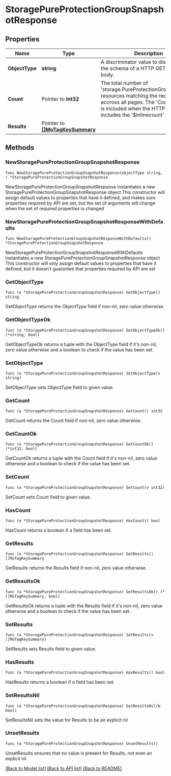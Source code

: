 # StoragePureProtectionGroupSnapshotResponse

## Properties

Name | Type | Description | Notes
------------ | ------------- | ------------- | -------------
**ObjectType** | **string** | A discriminator value to disambiguate the schema of a HTTP GET response body. | 
**Count** | Pointer to **int32** | The total number of &#39;storage.PureProtectionGroupSnapshot&#39; resources matching the request, accross all pages. The &#39;Count&#39; attribute is included when the HTTP GET request includes the &#39;$inlinecount&#39; parameter. | [optional] 
**Results** | Pointer to [**[]MoTagKeySummary**](MoTagKeySummary.md) |  | [optional] 

## Methods

### NewStoragePureProtectionGroupSnapshotResponse

`func NewStoragePureProtectionGroupSnapshotResponse(objectType string, ) *StoragePureProtectionGroupSnapshotResponse`

NewStoragePureProtectionGroupSnapshotResponse instantiates a new StoragePureProtectionGroupSnapshotResponse object
This constructor will assign default values to properties that have it defined,
and makes sure properties required by API are set, but the set of arguments
will change when the set of required properties is changed

### NewStoragePureProtectionGroupSnapshotResponseWithDefaults

`func NewStoragePureProtectionGroupSnapshotResponseWithDefaults() *StoragePureProtectionGroupSnapshotResponse`

NewStoragePureProtectionGroupSnapshotResponseWithDefaults instantiates a new StoragePureProtectionGroupSnapshotResponse object
This constructor will only assign default values to properties that have it defined,
but it doesn't guarantee that properties required by API are set

### GetObjectType

`func (o *StoragePureProtectionGroupSnapshotResponse) GetObjectType() string`

GetObjectType returns the ObjectType field if non-nil, zero value otherwise.

### GetObjectTypeOk

`func (o *StoragePureProtectionGroupSnapshotResponse) GetObjectTypeOk() (*string, bool)`

GetObjectTypeOk returns a tuple with the ObjectType field if it's non-nil, zero value otherwise
and a boolean to check if the value has been set.

### SetObjectType

`func (o *StoragePureProtectionGroupSnapshotResponse) SetObjectType(v string)`

SetObjectType sets ObjectType field to given value.


### GetCount

`func (o *StoragePureProtectionGroupSnapshotResponse) GetCount() int32`

GetCount returns the Count field if non-nil, zero value otherwise.

### GetCountOk

`func (o *StoragePureProtectionGroupSnapshotResponse) GetCountOk() (*int32, bool)`

GetCountOk returns a tuple with the Count field if it's non-nil, zero value otherwise
and a boolean to check if the value has been set.

### SetCount

`func (o *StoragePureProtectionGroupSnapshotResponse) SetCount(v int32)`

SetCount sets Count field to given value.

### HasCount

`func (o *StoragePureProtectionGroupSnapshotResponse) HasCount() bool`

HasCount returns a boolean if a field has been set.

### GetResults

`func (o *StoragePureProtectionGroupSnapshotResponse) GetResults() []MoTagKeySummary`

GetResults returns the Results field if non-nil, zero value otherwise.

### GetResultsOk

`func (o *StoragePureProtectionGroupSnapshotResponse) GetResultsOk() (*[]MoTagKeySummary, bool)`

GetResultsOk returns a tuple with the Results field if it's non-nil, zero value otherwise
and a boolean to check if the value has been set.

### SetResults

`func (o *StoragePureProtectionGroupSnapshotResponse) SetResults(v []MoTagKeySummary)`

SetResults sets Results field to given value.

### HasResults

`func (o *StoragePureProtectionGroupSnapshotResponse) HasResults() bool`

HasResults returns a boolean if a field has been set.

### SetResultsNil

`func (o *StoragePureProtectionGroupSnapshotResponse) SetResultsNil(b bool)`

 SetResultsNil sets the value for Results to be an explicit nil

### UnsetResults
`func (o *StoragePureProtectionGroupSnapshotResponse) UnsetResults()`

UnsetResults ensures that no value is present for Results, not even an explicit nil

[[Back to Model list]](../README.md#documentation-for-models) [[Back to API list]](../README.md#documentation-for-api-endpoints) [[Back to README]](../README.md)


